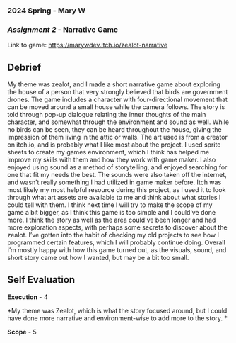 ### **2024 Spring** - Mary W
### *Assignment 2* - Narrative Game
Link to game: https://marywdev.itch.io/zealot-narrative

## **Debrief**

My theme was zealot, and I made a short narrative game about exploring the house of a person that very strongly believed that birds are government drones. The game includes a character with four-directional movement that can be moved around a small house while the camera follows. The story is told through pop-up dialogue relating the inner thoughts of the main character, and somewhat through the environment and sound as well. While no birds can be seen, they can be heard throughout the house, giving the impression of them living in the attic or walls. The art used is from a creator on itch.io, and is probably what I like most about the project. I used sprite sheets to create my games environment, which I think has helped me improve my skills with them and how they work with game maker. I also enjoyed using sound as a method of storytelling, and enjoyed searching for one that fit my needs the best. The sounds were also taken off the internet, and wasn’t really something I had utilized in game maker before. Itch was most likely my most helpful resource during this project, as I used it to look through what art assets are available to me and think about what stories I could tell with them. I think next time I will try to make the scope of my game a bit bigger, as I think this game is too simple and I could’ve done more. I think the story as well as the area could've been longer and had more exploration aspects, with perhaps some secrets to discover about the zealot. I’ve gotten into the habit of checking my old projects to see how I programmed certain features, which I will probably continue doing. Overall I’m mostly happy with how this game turned out, as the visuals, sound, and short story came out how I wanted, but may be a bit too small. 

## **Self Evaluation**

**Execution**  - 4

*My theme was Zealot, which is what the story focused around, but I could have done more narrative and environment-wise to add more to the story. *

**Scope** - 5